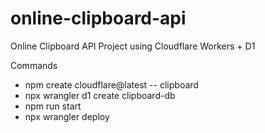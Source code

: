 # online-clipboard-api
Online Clipboard API Project using Cloudflare Workers + D1 

Commands
- npm create cloudflare@latest -- clipboard
- npx wrangler d1 create clipboard-db
- npm run start 
- npx wrangler deploy